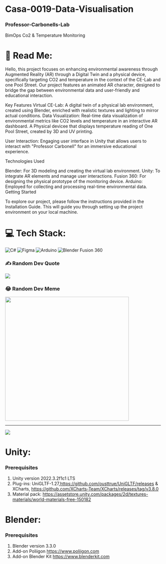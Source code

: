 # Casa-0019-Data-Visualisation

### Professor-Carbonells-Lab
BimOps Co2 &amp; Temperature Monitoring
# 💫 Read Me:

Hello, this  project focuses on enhancing environmental awareness through Augmented Reality (AR) through a Digital Twin and a physical device, specifically targeting CO2  and temperature in the context of the CE-Lab and one Pool Street. Our project features an animated AR character, designed to bridge the gap between environmental data and user-friendly and educational interaction.

Key Features
Virtual CE-Lab: A digital twin of a physical lab environment, created using Blender, enriched with realistic textures and lighting to mirror actual conditions.
Data Visualization: Real-time data visualization of environmental metrics like CO2 levels and temperature in an interactive AR dashboard.
A Physical devicee that displays temperature reading of One Pool Street, created by 3D and UV printing.

User Interaction: Engaging user interface in Unity that allows users to interact with "Professor Carbonell" for an immersive educational experience.

Technologies Used

Blender: For 3D modeling and creating the virtual lab environment.
Unity: To integrate AR elements and manage user interactions.
Fusion 360: For designing the physical prototype of the monitoring device.
Arduino: Employed for collecting and processing real-time environmental data.
Getting Started

To explore our project, please follow the instructions provided in the Installation Guide. This will guide you through setting up the project environment on your local machine.

# 💻 Tech Stack:
![C#](https://img.shields.io/badge/c%23-%23239120.svg?style=for-the-badge&logo=csharp&logoColor=white) ![Figma](https://img.shields.io/badge/figma-%23F24E1E.svg?style=for-the-badge&logo=figma&logoColor=white) ![Arduino](https://img.shields.io/badge/-Arduino-00979D?style=for-the-badge&logo=Arduino&logoColor=white) ![Blender](https://img.shields.io/badge/blender-%23F5792A.svg?style=for-the-badge&logo=blender&logoColor=white)
Fusion 360


### ✍️ Random Dev Quote
![](https://quotes-github-readme.vercel.app/api?type=horizontal&theme=radical)

### 😂 Random Dev Meme
<img src='https://randommeme-five.vercel.app/' style="height: 400px;"/>

---
[![](https://visitcount.itsvg.in/api?id=Emer3ld&icon=0&color=0)](https://visitcount.itsvg.in)

<!-- Proudly created with GPRM ( https://gprm.itsvg.in ) -->


# Unity:
### Prerequisites
1. Unity version 2022.3.2f1c1 LTS
2. Plug-ins: UniGLTF-1.27,https://github.com/ousttrue/UniGLTF/releases & XCharts, https://github.com/XCharts-Team/XCharts/releases/tag/v3.8.0
3. Material pack: https://assetstore.unity.com/packages/2d/textures-materials/world-materials-free-150182

# Blender:
### Prerequisites 
1. Blender version 3.3.0
2. Add-on Poliigon https://www.poliigon.com
3. Add-on Blender Kit https://www.blenderkit.com
